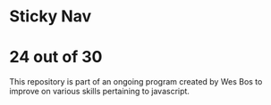 # Sticky Nav
# 24 out of 30
This repository is part of an ongoing program created by Wes Bos to improve on various skills pertaining to javascript.
